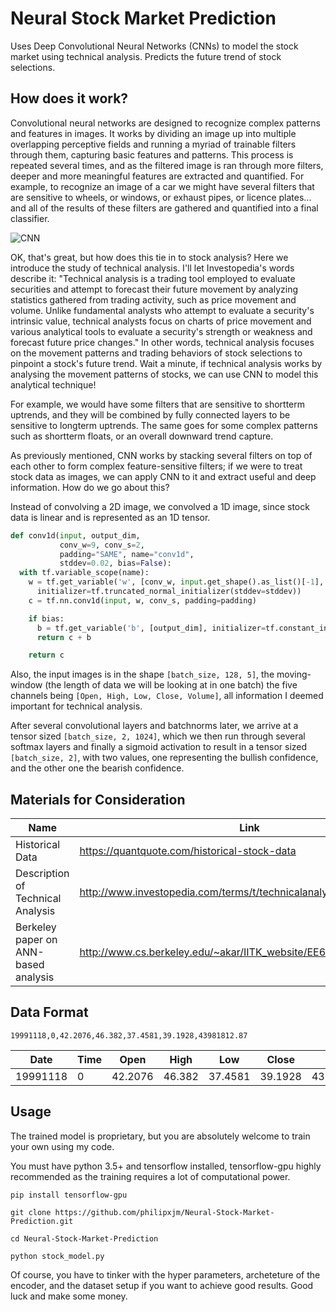 # Neural Stock Market Prediction
Uses Deep Convolutional Neural Networks (CNNs) to model the stock market using technical analysis. Predicts the future trend of stock selections.

## How does it work?
Convolutional neural networks are designed to recognize complex patterns and features in images. It works by dividing an image up into multiple overlapping perceptive fields and running a myriad of trainable filters through them, capturing basic features and patterns. This process is repeated several times, and as the filtered image is ran through more filters, deeper and more meaningful features are extracted and quantified. For example, to recognize an image of a car we might have several filters that are sensitive to wheels, or windows, or exhaust pipes, or licence plates... and all of the results of these filters are gathered and quantified into a final classifier.

<img align="center" src="http://ufldl.stanford.edu/tutorial/images/Cnn_layer.png" alt="CNN">

OK, that's great, but how does this tie in to stock analysis? Here we introduce the study of technical analysis. I'll let Investopedia's words describe it: "Technical analysis is a trading tool employed to evaluate securities and attempt to forecast their future movement by analyzing statistics gathered from trading activity, such as price movement and volume. Unlike fundamental analysts who attempt to evaluate a security's intrinsic value, technical analysts focus on charts of price movement and various analytical tools to evaluate a security's strength or weakness and forecast future price changes." In other words, technical analysis focuses on the movement patterns and trading behaviors of stock selections to pinpoint a stock's future trend. Wait a minute, if technical analysis works by analysing the movement patterns of stocks, we can use CNN to model this analytical technique!

For example, we would have some filters that are sensitive to shortterm uptrends, and they will be combined by fully connected layers to be sensitive to longterm uptrends. The same goes for some complex patterns such as shortterm floats, or an overall downward trend capture.

As previously mentioned, CNN works by stacking several filters on top of each other to form complex feature-sensitive filters; if we were to treat stock data as images, we can apply CNN to it and extract useful and deep information. How do we go about this?

Instead of convolving a 2D image, we convolved a 1D image, since stock data is linear and is represented as an 1D tensor.

```python
def conv1d(input, output_dim,
           conv_w=9, conv_s=2,
           padding="SAME", name="conv1d",
           stddev=0.02, bias=False):
  with tf.variable_scope(name):
    w = tf.get_variable('w', [conv_w, input.get_shape().as_list()[-1], output_dim],
      initializer=tf.truncated_normal_initializer(stddev=stddev))
    c = tf.nn.conv1d(input, w, conv_s, padding=padding)

    if bias:
      b = tf.get_variable('b', [output_dim], initializer=tf.constant_initializer(0.0))
      return c + b

    return c
```

Also, the input images is in the shape ```[batch_size, 128, 5]```, the moving-window (the length of data we will be looking at in one batch) the five channels being ```[Open, High, Low, Close, Volume]```, all information I deemed important for technical analysis.

After several convolutional layers and batchnorms later, we arrive at a tensor sized ```[batch_size, 2, 1024]```, which we then run through several softmax layers and finally a sigmoid activation to result in a tensor sized ```[batch_size, 2]```, with two values, one representing the bullish confidence, and the other one the bearish confidence.

## Materials for Consideration
|Name|Link|
|---|---|
|Historical Data|<https://quantquote.com/historical-stock-data>|
|Description of Technical Analysis|<http://www.investopedia.com/terms/t/technicalanalysis.asp>|
|Berkeley paper on ANN-based analysis|<http://www.cs.berkeley.edu/~akar/IITK_website/EE671/report_stock.pdf>|

## Data Format

`19991118,0,42.2076,46.382,37.4581,39.1928,43981812.87`

|Date|Time|Open|High|Low|Close|Volume|
|---|---|---|---|---|---|---|
|19991118|0|42.2076|46.382|37.4581|39.1928|43981812.87|

## Usage

The trained model is proprietary, but you are absolutely welcome to train your own using my code.

You must have python 3.5+ and tensorflow installed, tensorflow-gpu highly recommended as the training requires a lot of computational power.

```pip install tensorflow-gpu```

```git clone https://github.com/philipxjm/Neural-Stock-Market-Prediction.git```

```cd Neural-Stock-Market-Prediction```

```python stock_model.py```

Of course, you have to tinker with the hyper parameters, archeteture of the encoder, and the dataset setup if you want to achieve good results. Good luck and make some money.
